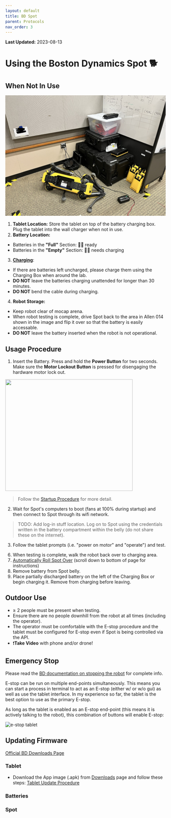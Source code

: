 ```yaml
---
layout: default
title: BD Spot
parent: Protocols
nav_order: 3
---
```

**Last Updated:** 2023-08-13

# Using the Boston Dynamics Spot 🐕


## When Not In Use
![spot resting](../assets/imgs/spot_tut/spot_resting.jpg)


1. **Tablet Location:** Store the tablet on top of the battery charging box. Plug the tablet into the wall charger when not in use.
2. **Battery Location:**
  - Batteries in the **"Full"** Section: 🔋✅ ready
  - Batteries in the **"Empty"** Section: 🔋❌ needs charging
3. **[Charging](https://support.bostondynamics.com/s/article/Spot-Charging-Configurations)**: 
  - If there are batteries left uncharged, please charge them using the Charging Box when around the lab.
  - **DO NOT** leave the batteries charging unattended for longer than 30 minutes.
  - **DO NOT** bend the cable during charging.
4. **Robot Storage:**
  - Keep robot clear of mocap arena.
  - When robot testing is complete, drive Spot back to the area in Allen 014 shown in the image and flip it over so that the battery is easily accessable.
  - **DO NOT** leave the battery inserted when the robot is not operational.
  
## Usage Procedure
1. Insert the Battery. Press and hold the **Power Button** for two seconds. Make sure the **Motor Lockout Button** is pressed for disengaging the hardware motor lock out.
<img src="https://support.bostondynamics.com/servlet/rtaImage?eid=ka04X000000Pn1y&feoid=00N6g00000RYCWq&refid=0EM6g000000QAaR" width="400" height="350">

 > Follow the [Startup Procedure](https://support.bostondynamics.com/s/article/Startup-Procedure) for more detail.

2. Wait for Spot's computers to boot (fans at 100% during startup) and then connect to Spot through its wifi network.
>  TODO: Add log-in stuff location. Log on to Spot using the credentials written in the battery compartment within the belly (do not share these on the internet).

3. Follow the tablet prompts (i.e. "power on motor" and "operate") and test.
> 
6. When testing is complete, walk the robot back over to charging area.
7. [Automatically Roll Spot Over](https://support.bostondynamics.com/s/article/Rolling-Spot-over) (scroll down to bottom of page for instructions)
8. Remove battery from Spot belly.
9. Place partially discharged battery on the left of the Charging Box or begin charging it. Remove from charging before leaving.

## Outdoor Use
- ≥ 2 people must be present when testing.
- Ensure there are no people downhill from the robot at all times (including the operator).
- The operator must be comfortable with the E-stop procedure and the tablet must be configured for E-stop even if Spot is being controlled via the API.
- ❗**Take Video** with phone and/or drone!

## Emergency Stop
Please read the [BD documentation on stopping the robot](https://support.bostondynamics.com/s/article/Stopping-the-robot) for complete info.

E-stop can be run on multiple end-points simultaneously. This means you can start a process in terminal to act as an E-stop (either w/ or w/o gui) as well as use the tablet interface. In my experience so far, the tablet is the best option to use as the primary E-stop.

As long as the tablet is enabled as an E-stop end-point (this means it is actively talking to the robot), this combination of buttons will enable E-stop:

![e-stop tablet](https://support.bostondynamics.com/servlet/rtaImage?eid=ka04X000001LvGq&feoid=00N6g00000RYCWq&refid=0EM4X00000265SU)


## Updating Firmware
[Official BD Downloads Page](https://support.bostondynamics.com/s/downloads)

### Tablet
- Download the App image (.apk) from [Downloads](https://support.bostondynamics.com/s/downloads) page and follow these steps: 
[Tablet Update Procedure](https://support.bostondynamics.com/s/article/Updating-the-Spot-system-software)
### Batteries
### Spot
